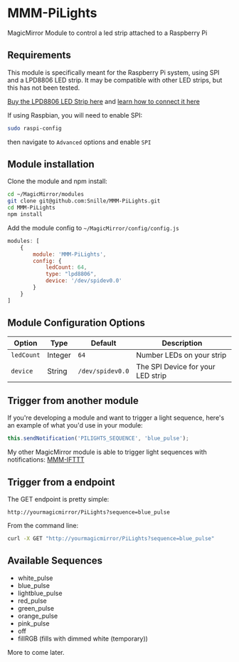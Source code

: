 # MMM-PiLights
MagicMirror Module to control a led strip attached to a Raspberry Pi


## Requirements

This module is specifically meant for the Raspberry Pi system, using SPI and a LPD8806
LED strip. It may be compatible with other LED strips, but this has not been tested.

[Buy the LPD8806 LED Strip here](https://www.adafruit.com/products/306) and [learn how to connect it here](https://learn.adafruit.com/light-painting-with-raspberry-pi/hardware)

If using Raspbian, you will need to enable SPI:

```bash
sudo raspi-config
```

then navigate to `Advanced` options and enable `SPI`


## Module installation

Clone the module and npm install:

```bash
cd ~/MagicMirror/modules
git clone git@github.com:Snille/MMM-PiLights.git
cd MMM-PiLights
npm install
```

Add the module config to `~/MagicMirror/config/config.js`

```javascript
modules: [
    {
        module: 'MMM-PiLights',
        config: {
            ledCount: 64,
            type: "lpd8806",
            device: '/dev/spidev0.0'
        }
    }
]
```


## Module Configuration Options

<table width="100%">
    <thead>
        <tr>
            <th>Option</th>
            <th>Type</th>
            <th>Default</th>
            <th width="100%">Description</th>
        </tr>
    <thead>
    <tbody>
        <tr>
            <td><code>ledCount</code></td>
            <td>Integer</td>
            <td><code>64</code></td>
            <td>Number LEDs on your strip</td>
        </tr>
        <tr>
            <td><code>device</code></td>
            <td>String</td>
            <td><code>/dev/spidev0.0</code></td>
            <td>The SPI Device for your LED strip</td>
        </tr>
    </tbody>
</table>


## Trigger from another module

If you're developing a module and want to trigger a light sequence, here's an example of
what you'd use in your module:

```javascript
this.sendNotification('PILIGHTS_SEQUENCE', 'blue_pulse');
```

My other MagicMirror module is able to trigger light sequences with notifications:
[MMM-IFTTT](https://github.com/jc21/MMM-IFTTT)

## Trigger from a endpoint

The GET endpoint is pretty simple:

`http://yourmagicmirror/PiLights?sequence=blue_pulse`

From the command line:

```bash
curl -X GET "http://yourmagicmirror/PiLights?sequence=blue_pulse"
```

## Available Sequences

- white_pulse
- blue_pulse
- lightblue_pulse
- red_pulse
- green_pulse
- orange_pulse
- pink_pulse
- off
- fillRGB (fills with dimmed white (temporary))

More to come later.
